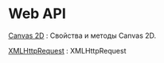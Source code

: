 # Web API

[Canvas 2D](canvas/index.md)
: Свойства и методы Canvas 2D.

[XMLHttpRequest](xhr.md)
: XMLHttpRequest
